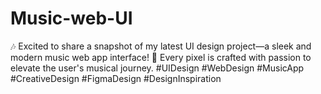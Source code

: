 # Music-web-UI
🎶 Excited to share a snapshot of my latest UI design project—a sleek and modern music web app interface! 🚀 Every pixel is crafted with passion to elevate the user's musical journey.  #UIDesign #WebDesign #MusicApp #CreativeDesign #FigmaDesign #DesignInspiration
